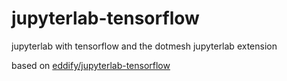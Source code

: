 # jupyterlab-tensorflow

jupyterlab with tensorflow and the dotmesh jupyterlab extension

based on [eddify/jupyterlab-tensorflow](https://github.com/eddify/jupyterlab-tensorflow)